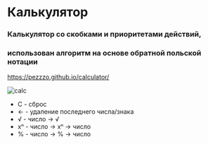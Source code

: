 # Калькулятор
### Калькулятор со скобками и приоритетами действий, 
### использован алгоритм на основе обратной польской нотации

https://pezzzo.github.io/calculator/

![calc](https://user-images.githubusercontent.com/99753256/179423305-ff219ac4-e695-4593-9613-a947231eeffe.png)

- C - сброс
- ← - удаление последнего числа/знака
- √ - число → √
- xⁿ - число → xⁿ → число
- % - число → % → число
